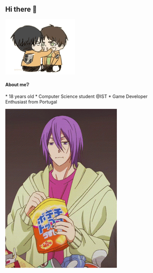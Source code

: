 ## Hi there 👋
![Alt text](eren-levi.gif)
#### About me❔

<p>* 18 years old
* Computer Science student @IST
* Game Developer Enthusiast from Portugal</p> 

![alt text](atsushi-murasakibara-murasakibara.gif)

<!--
**diogomsmiranda/diogomsmiranda** is a ✨ _special_ ✨ repository because its `README.md` (this file) appears on your GitHub profile.

Here are some ideas to get you started:

- 🔭 I’m currently working on ...
- 🌱 I’m currently learning ...
- 👯 I’m looking to collaborate on ...
- 🤔 I’m looking for help with ...
- 💬 Ask me about ...
- 📫 How to reach me: ...
- 😄 Pronouns: ...
- ⚡ Fun fact: ...
-->
